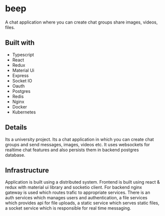 # beep
A chat application where you can create chat groups share images, videos, files.


## Built with

- Typescript
- React
- Redux
- Material Ui
- Express
- Socket IO
- Oauth
- Postgres
- Redis
- Nginx
- Docker
- Kubernetes

## Details
Its a university project. Its a chat application in which you can create chat groups and send messages, images, videos etc.
It uses websockets for realtime chat features and also persists them in backend postgres database. 

## Infrastructure
Application is built using a distributed system. Frontend is built using react & redux with material ui library and socketio client. For backend nginx
gateway is used which routes trafic to appropriate services. There is an auth services which manages users and authentication, a file services which provides api
for file uploads, a static service which serves static files, a socket service which is responsible for real time messaging.
